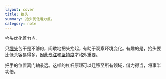 ```yaml
---
layout: cover
title: 抬头
summary: 抬头优化着力点。
category: note
---
```


抬头优化着力点。

只[埋头](/note/immerge.html)苦干是不够的，间歇地把头抬起，有助于观察环境变化。有趣的是，抬头要比低头容易得多，因此[专注](/note/focus.html)和[坚持度](/note/interest.html)才格外重要。

把手的位置离门轴最远。这样的杠杆原理可以迁移至所有领域，借力得当，将事半功倍。
